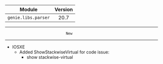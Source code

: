 | Module                  | Version       |
| ------------------------|:-------------:|
| ``genie.libs.parser``   |    20.7       |

--------------------------------------------------------------------------------
                                New
--------------------------------------------------------------------------------

* IOSXE
    * Added ShowStackwiseVirtual for code issue:
        * show stackwise-virtual

